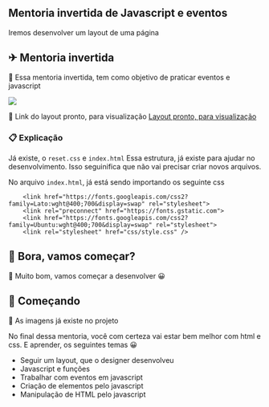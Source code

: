 ## Mentoria invertida de Javascript e eventos
Iremos desenvolver um layout de uma página

## ✈ Mentoria invertida
📌 Essa mentoria invertida, tem como objetivo de praticar eventos e javascript

<img src="https://raw.githubusercontent.com/giovannirwp/mentoria-lista-times/master/img/Captura%20de%20tela%20de%202022-04-17%2017-56-13.png" widt="750" />

📌 Link do layout pronto, para visualização
<a href="https://giovannirwp.github.io/html-css-layout/" target="_blank">Layout pronto, para visualização</a>

### 📋 Explicação
Já existe, o ```reset.css``` e ``` index.html ```
Essa estrutura, já existe para ajudar no desenvolvimento. Isso seguinifica que não vai precisar criar novos arquivos.

No arquivo ``` index.html ```, já está sendo importando os seguinte css
```     
    <link href="https://fonts.googleapis.com/css2?family=Lato:wght@400;700&display=swap" rel="stylesheet">
    <link rel="preconnect" href="https://fonts.gstatic.com">
    <link href="https://fonts.googleapis.com/css2?family=Ubuntu:wght@400;700&display=swap" rel="stylesheet">
    <link rel="stylesheet" href="css/style.css" />
```

## 🚀 Bora, vamos começar?
🔩 Muito bom, vamos começar a desenvolver 😀

## 🥇 Começando
🔧 As imagens já existe no projeto

No final dessa mentoria, você com certeza vai estar bem melhor com html e css.
E aprender, os seguintes temas 😀

* Seguir um layout, que o designer desenvolveu
* Javascript e funções
* Trabalhar com eventos em javascript
* Criação de elementos pelo javascript
* Manipulação de HTML pelo javascript
